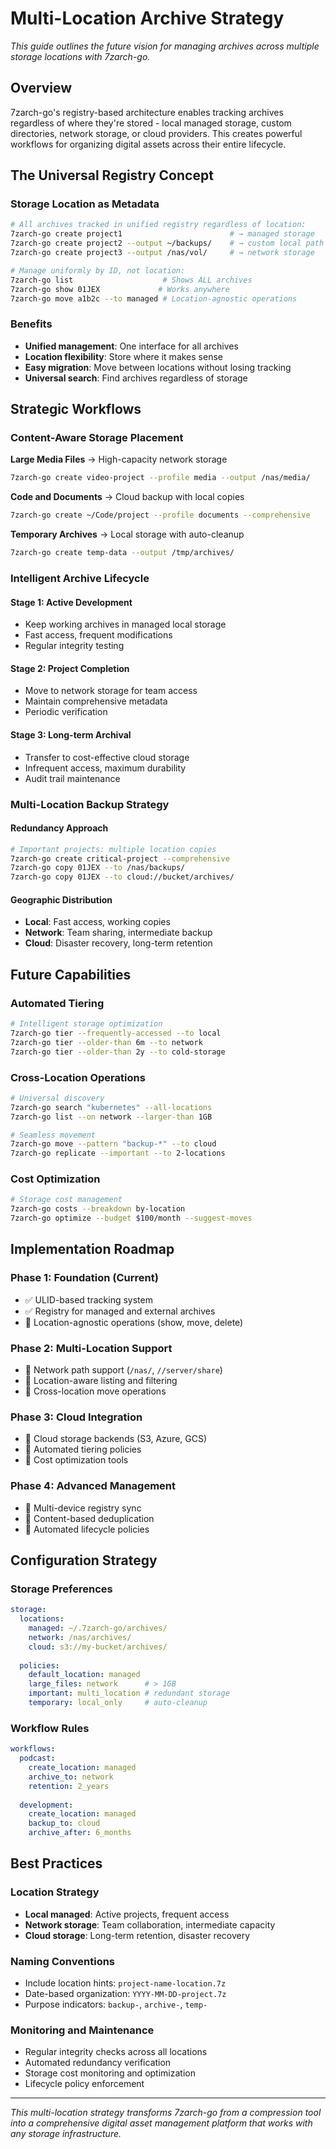 # Multi-Location Archive Strategy

*This guide outlines the future vision for managing archives across multiple storage locations with 7zarch-go.*

## Overview

7zarch-go's registry-based architecture enables tracking archives regardless of where they're stored - local managed storage, custom directories, network storage, or cloud providers. This creates powerful workflows for organizing digital assets across their entire lifecycle.

## The Universal Registry Concept

### Storage Location as Metadata
```bash
# All archives tracked in unified registry regardless of location:
7zarch-go create project1                        # → managed storage
7zarch-go create project2 --output ~/backups/    # → custom local path
7zarch-go create project3 --output /nas/vol/     # → network storage

# Manage uniformly by ID, not location:
7zarch-go list                    # Shows ALL archives
7zarch-go show 01JEX             # Works anywhere
7zarch-go move a1b2c --to managed # Location-agnostic operations
```

### Benefits
- **Unified management**: One interface for all archives
- **Location flexibility**: Store where it makes sense
- **Easy migration**: Move between locations without losing tracking
- **Universal search**: Find archives regardless of storage

## Strategic Workflows

### Content-Aware Storage Placement

**Large Media Files** → High-capacity network storage
```bash
7zarch-go create video-project --profile media --output /nas/media/
```

**Code and Documents** → Cloud backup with local copies
```bash
7zarch-go create ~/Code/project --profile documents --comprehensive
```

**Temporary Archives** → Local storage with auto-cleanup
```bash
7zarch-go create temp-data --output /tmp/archives/
```

### Intelligent Archive Lifecycle

#### Stage 1: Active Development
- Keep working archives in managed local storage
- Fast access, frequent modifications
- Regular integrity testing

#### Stage 2: Project Completion  
- Move to network storage for team access
- Maintain comprehensive metadata
- Periodic verification

#### Stage 3: Long-term Archival
- Transfer to cost-effective cloud storage
- Infrequent access, maximum durability
- Audit trail maintenance

### Multi-Location Backup Strategy

#### Redundancy Approach
```bash
# Important projects: multiple location copies
7zarch-go create critical-project --comprehensive
7zarch-go copy 01JEX --to /nas/backups/
7zarch-go copy 01JEX --to cloud://bucket/archives/
```

#### Geographic Distribution
- **Local**: Fast access, working copies
- **Network**: Team sharing, intermediate backup
- **Cloud**: Disaster recovery, long-term retention

## Future Capabilities

### Automated Tiering
```bash
# Intelligent storage optimization
7zarch-go tier --frequently-accessed --to local
7zarch-go tier --older-than 6m --to network
7zarch-go tier --older-than 2y --to cold-storage
```

### Cross-Location Operations
```bash
# Universal discovery
7zarch-go search "kubernetes" --all-locations
7zarch-go list --on network --larger-than 1GB

# Seamless movement
7zarch-go move --pattern "backup-*" --to cloud
7zarch-go replicate --important --to 2-locations
```

### Cost Optimization
```bash
# Storage cost management
7zarch-go costs --breakdown by-location
7zarch-go optimize --budget $100/month --suggest-moves
```

## Implementation Roadmap

### Phase 1: Foundation (Current)
- ✅ ULID-based tracking system
- ✅ Registry for managed and external archives
- 🔄 Location-agnostic operations (show, move, delete)

### Phase 2: Multi-Location Support
- 🔄 Network path support (`/nas/`, `//server/share`)
- 🔄 Location-aware listing and filtering
- 🔄 Cross-location move operations

### Phase 3: Cloud Integration
- 🔄 Cloud storage backends (S3, Azure, GCS)
- 🔄 Automated tiering policies
- 🔄 Cost optimization tools

### Phase 4: Advanced Management
- 🔄 Multi-device registry sync
- 🔄 Content-based deduplication
- 🔄 Automated lifecycle policies

## Configuration Strategy

### Storage Preferences
```yaml
storage:
  locations:
    managed: ~/.7zarch-go/archives/
    network: /nas/archives/
    cloud: s3://my-bucket/archives/
  
  policies:
    default_location: managed
    large_files: network      # > 1GB
    important: multi_location # redundant storage
    temporary: local_only     # auto-cleanup
```

### Workflow Rules
```yaml
workflows:
  podcast:
    create_location: managed
    archive_to: network
    retention: 2_years
    
  development:
    create_location: managed
    backup_to: cloud
    archive_after: 6_months
```

## Best Practices

### Location Strategy
- **Local managed**: Active projects, frequent access
- **Network storage**: Team collaboration, intermediate capacity  
- **Cloud storage**: Long-term retention, disaster recovery

### Naming Conventions
- Include location hints: `project-name-location.7z`
- Date-based organization: `YYYY-MM-DD-project.7z`
- Purpose indicators: `backup-`, `archive-`, `temp-`

### Monitoring and Maintenance
- Regular integrity checks across all locations
- Automated redundancy verification
- Storage cost monitoring and optimization
- Lifecycle policy enforcement

---

*This multi-location strategy transforms 7zarch-go from a compression tool into a comprehensive digital asset management platform that works with any storage infrastructure.*
